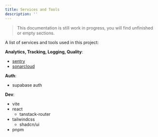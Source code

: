 ```yaml
---
title: Services and Tools
description: ''
---
```


> This documentation is still work in progress, you will find unfinished or empty sections.

A list of services and tools used in this project:

**Analytics, Tracking, Logging, Quality**:

- [sentry](https://docs.sentry.io/?original_referrer=https%3A%2F%2Fdocs.sentry.io%2F)
- [sonarcloud](https://www.sonarsource.com/products/sonarcloud/)

**Auth**:

- supabase auth

**Dev**:

- vite
- react
  - tanstack-router
- tailwindcss
  - shadcn/ui
- pnpm
